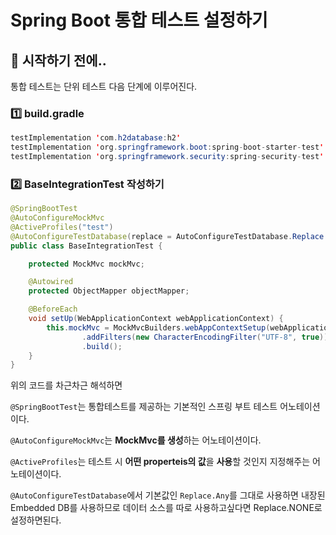 # Spring Boot 통합 테스트 설정하기



## 🎊 시작하기 전에..

통합 테스트는 단위 테스트 다음 단계에 이루어진다.



### 1️⃣ build.gradle

```java
testImplementation 'com.h2database:h2' 									//테스트 데이터베이스
testImplementation 'org.springframework.boot:spring-boot-starter-test'	//스프링 테스트
testImplementation 'org.springframework.security:spring-security-test'	//보안 테스트
```



### 2️⃣ BaseIntegrationTest 작성하기

```java
@SpringBootTest
@AutoConfigureMockMvc
@ActiveProfiles("test")
@AutoConfigureTestDatabase(replace = AutoConfigureTestDatabase.Replace.NONE)
public class BaseIntegrationTest {

    protected MockMvc mockMvc;

    @Autowired
    protected ObjectMapper objectMapper;

    @BeforeEach
    void setUp(WebApplicationContext webApplicationContext) {
        this.mockMvc = MockMvcBuilders.webAppContextSetup(webApplicationContext)
                .addFilters(new CharacterEncodingFilter("UTF-8", true)) // 필터 추가
                .build();
    }
}
```

위의 코드를 차근차근 해석하면

`@SpringBootTest`는 통합테스트를 제공하는 기본적인 스프링 부트 테스트 어노테이션이다.

`@AutoConfigureMockMvc`는 **MockMvc를 생성**하는 어노테이션이다.

`@ActiveProfiles`는 테스트 시 **어떤 properteis의 값**을 **사용**할 것인지 지정해주는 어노테이션이다.

`@AutoConfigureTestDatabase`에서 기본값인 `Replace.Any`를 그대로 사용하면 내장된 Embedded DB를 사용하므로 데이터 소스를 따로 사용하고싶다면 Replace.NONE로 설정하면된다.